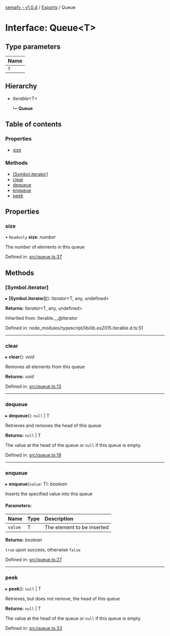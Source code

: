 [semafy - v1.0.4](../README.md) / [Exports](../modules.md) / Queue

# Interface: Queue<T\>

## Type parameters

| Name |
| :------ |
| `T` |

## Hierarchy

* *Iterable*<T\>

  ↳ **Queue**

## Table of contents

### Properties

- [size](queue.md#size)

### Methods

- [[Symbol.iterator]](queue.md#[symbol.iterator])
- [clear](queue.md#clear)
- [dequeue](queue.md#dequeue)
- [enqueue](queue.md#enqueue)
- [peek](queue.md#peek)

## Properties

### size

• `Readonly` **size**: *number*

The number of elements in this queue

Defined in: [src/queue.ts:37](https://github.com/havelessbemore/semafy/blob/1695d55/src/queue.ts#L37)

## Methods

### [Symbol.iterator]

▸ **[Symbol.iterator]**(): *Iterator*<T, any, undefined\>

**Returns:** *Iterator*<T, any, undefined\>

Inherited from: Iterable.__@iterator

Defined in: node_modules/typescript/lib/lib.es2015.iterable.d.ts:51

___

### clear

▸ **clear**(): *void*

Removes all elements from this queue

**Returns:** *void*

Defined in: [src/queue.ts:13](https://github.com/havelessbemore/semafy/blob/1695d55/src/queue.ts#L13)

___

### dequeue

▸ **dequeue**(): ``null`` \| T

Retrieves and removes the head of this queue

**Returns:** ``null`` \| T

The value at the head of the queue or `null` if this queue is empty.

Defined in: [src/queue.ts:19](https://github.com/havelessbemore/semafy/blob/1695d55/src/queue.ts#L19)

___

### enqueue

▸ **enqueue**(`value`: T): *boolean*

Inserts the specified value into this queue

#### Parameters:

| Name | Type | Description |
| :------ | :------ | :------ |
| `value` | T | The element to be inserted |

**Returns:** *boolean*

`true` upon success, otherwise `false`

Defined in: [src/queue.ts:27](https://github.com/havelessbemore/semafy/blob/1695d55/src/queue.ts#L27)

___

### peek

▸ **peek**(): ``null`` \| T

Retrieves, but does not remove, the head of this queue

**Returns:** ``null`` \| T

The value at the head of the queue or `null` if this queue is empty.

Defined in: [src/queue.ts:33](https://github.com/havelessbemore/semafy/blob/1695d55/src/queue.ts#L33)
